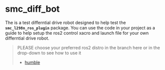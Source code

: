 # smc_diff_bot
The is a test differntial drive robot designed to help test the **`smc_l298n_ros_plugin`** package. You can use the code in your project as a guide to help setup the ros2 control xacro and launch file for your own differntial drive robot.

> PLEASE choose your preferred ros2 distro in the branch here or in the drop-down to see how to use it
> - [humble](https://github.com/samuko-things-company/smc_test_bot/tree/humble)